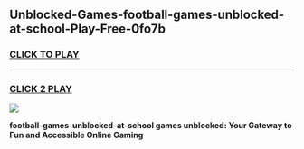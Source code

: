 
## Unblocked-Games-football-games-unblocked-at-school-Play-Free-0fo7b
<h3>
<a href="https://premium76.site?title=football-games-unblocked-at-school&ref=21A">CLICK TO PLAY</a></h3>
<hr>

<h3>
<a href="https://premium76.site?title=football-games-unblocked-at-school&ref=21A">CLICK 2 PLAY</a>
  
</h3>

<a href="https://premium76.site?title=football-games-unblocked-at-school&ref=21A"><img src="https://clearcache.store/games.png"></a>


**football-games-unblocked-at-school games unblocked: Your Gateway to Fun and Accessible Online Gaming**
